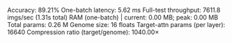 Accuracy: 89.21%
One-batch latency: 5.62 ms
Full-test throughput: 7611.8 imgs/sec (1.31s total)
RAM (one-batch) | current: 0.00 MB; peak: 0.00 MB
Total params: 0.26 M
Genome size: 16 floats
Target-attn params (per layer): 16640
Compression ratio (target/genome): 1040.00×